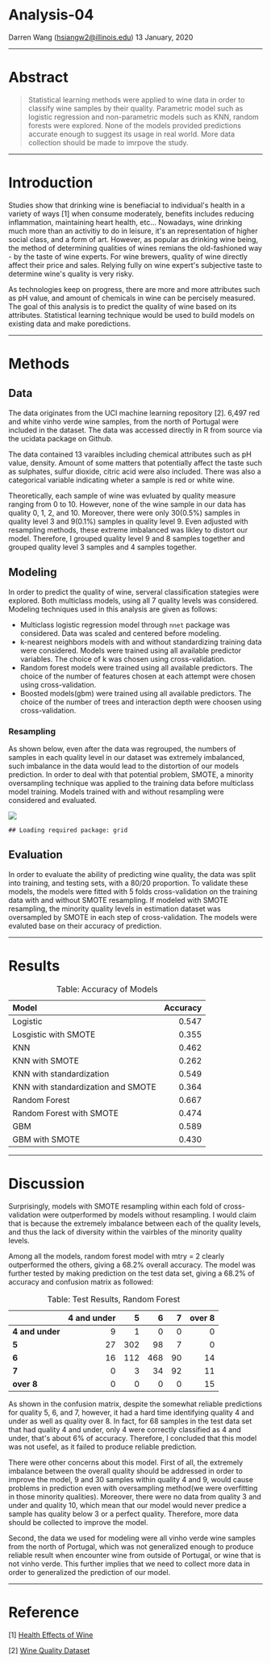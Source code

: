 Analysis-04
================
Darren Wang (<hsiangw2@illinois.edu>)
13 January, 2020

------------------------------------------------------------------------

Abstract
========

> Statistical learning methods were applied to wine data in order to classify wine samples by their quality. Parametric model such as logistic regression and non-parametric models such as KNN, random forests were explored. None of the models provided predictions accurate enough to suggest its usage in real world. More data collection should be made to imrpove the study.

------------------------------------------------------------------------

Introduction
============

Studies show that drinking wine is benefiacial to individual's health in a variety of ways [1] when consume moderately, benefits includes reducing inflammation, maintaining heart health, etc... Nowadays, wine drinking much more than an activitiy to do in leisure, it's an representation of higher social class, and a form of art. However, as popular as drinking wine being, the method of determining qualities of wines remians the old-fashioned way - by the taste of wine experts. For wine brewers, quality of wine directly affect their price and sales. Relying fully on wine expert's subjective taste to determine wine's quality is very risky.

As technologies keep on progress, there are more and more attributes such as pH value, and amount of chemicals in wine can be percisely measured. The goal of this analysis is to predict the quality of wine based on its attributes. Statistical learning technique would be used to build models on existing data and make poredictions.

------------------------------------------------------------------------

Methods
=======

Data
----

The data originates from the UCI machine learning repository [2]. 6,497 red and white vinho verde wine samples, from the north of Portugal were included in the dataset. The data was accessed directly in R from source via the ucidata package on Github.

The data contained 13 varaibles including chemical attributes such as pH value, density. Amount of some matters that potentially affect the taste such as sulphates, sulfur dioxide, citric acid were also included. There was also a categorical variable indicating wheter a sample is red or white wine.

Theoretically, each sample of wine was evluated by quality measure ranging from 0 to 10. However, none of the wine sample in our data has quality 0, 1, 2, and 10. Moreover, there were only 30(0.5%) samples in quality level 3 and 9(0.1%) samples in quality level 9. Even adjusted with resampling methods, these extreme imbalanced was likley to distort our model. Therefore, I grouped quality level 9 and 8 samples together and grouped quality level 3 samples and 4 samples together.

Modeling
--------

In order to predict the quality of wine, serveral classification stategies were explored. Both multiclass models, using all 7 quality levels was considered. Modeling techniques used in this analysis are given as follows:

-   Multiclass logistic regression model through `nnet` package was considered. Data was scaled and centered before modeling.
-   k-nearest neighbors models with and without standardizing training data were considered. Models were trained using all available predictor variables. The choice of k was chosen using cross-validation.
-   Random forest models were trained using all available predictors. The choice of the number of features chosen at each attempt were chosen using cross-validation.
-   Boosted models(gbm) were trained using all available predictors. The choice of the number of trees and interaction depth were choosen using cross-validation.

### Resampling

As shown below, even after the data was regrouped, the numbers of samples in each quality level in our dataset was extremely imbalanced, such imbalance in the data would lead to the distortion of our models prediction. In order to deal with that potential problem, SMOTE, a minority oversampling technique was applied to the training data before multiclass model training. Models trained with and without resampling were considered and evaluated.

<img src="analysis-04_files/figure-markdown_github/quality hist-1.png" style="display: block; margin: auto;" />

    ## Loading required package: grid

Evaluation
----------

In order to evaluate the ability of predicting wine quality, the data was split into training, and testing sets, with a 80/20 proportion. To validate these models, the models were fitted with 5 folds cross-validation on the training data with and without SMOTE resampling. If modeled with SMOTE resampling, the minority quality levels in estimation dataset was oversampled by SMOTE in each step of cross-validation. The models were evaluted base on their accuracy of prediction.

------------------------------------------------------------------------

Results
=======

<table class="table table-striped" style="width: auto !important; margin-left: auto; margin-right: auto;">
<caption>
Table: Accuracy of Models
</caption>
<thead>
<tr>
<th style="text-align:left;">
Model
</th>
<th style="text-align:right;">
Accuracy
</th>
</tr>
</thead>
<tbody>
<tr>
<td style="text-align:left;">
Logistic
</td>
<td style="text-align:right;">
0.547
</td>
</tr>
<tr>
<td style="text-align:left;">
Losgistic with SMOTE
</td>
<td style="text-align:right;">
0.355
</td>
</tr>
<tr>
<td style="text-align:left;">
KNN
</td>
<td style="text-align:right;">
0.462
</td>
</tr>
<tr>
<td style="text-align:left;">
KNN with SMOTE
</td>
<td style="text-align:right;">
0.262
</td>
</tr>
<tr>
<td style="text-align:left;">
KNN with standardization
</td>
<td style="text-align:right;">
0.549
</td>
</tr>
<tr>
<td style="text-align:left;">
KNN with standardization and SMOTE
</td>
<td style="text-align:right;">
0.364
</td>
</tr>
<tr>
<td style="text-align:left;">
Random Forest
</td>
<td style="text-align:right;">
0.667
</td>
</tr>
<tr>
<td style="text-align:left;">
Random Forest with SMOTE
</td>
<td style="text-align:right;">
0.474
</td>
</tr>
<tr>
<td style="text-align:left;">
GBM
</td>
<td style="text-align:right;">
0.589
</td>
</tr>
<tr>
<td style="text-align:left;">
GBM with SMOTE
</td>
<td style="text-align:right;">
0.430
</td>
</tr>
</tbody>
</table>

------------------------------------------------------------------------

Discussion
==========

Surprisingly, models with SMOTE resampling within each fold of cross-validation were outperformed by models without resampling. I would claim that is because the extremely imbalance between each of the quality levels, and thus the lack of diversity within the vairbles of the minority quality levels.

Among all the models, random forest model with mtry = 2 clearly outperformed the others, giving a 68.2% overall accuracy. The model was further tested by making prediction on the test data set, giving a 68.2% of accuracy and confusion matrix as followed:

<table class="table table-striped" style="width: auto !important; margin-left: auto; margin-right: auto;">
<caption>
Table: Test Results, Random Forest
</caption>
<thead>
<tr>
<th style="text-align:left;">
</th>
<th style="text-align:right;">
4 and under
</th>
<th style="text-align:right;">
5
</th>
<th style="text-align:right;">
6
</th>
<th style="text-align:right;">
7
</th>
<th style="text-align:right;">
over 8
</th>
</tr>
</thead>
<tbody>
<tr>
<td style="text-align:left;font-weight: bold;">
4 and under
</td>
<td style="text-align:right;">
9
</td>
<td style="text-align:right;">
1
</td>
<td style="text-align:right;">
0
</td>
<td style="text-align:right;">
0
</td>
<td style="text-align:right;">
0
</td>
</tr>
<tr>
<td style="text-align:left;font-weight: bold;">
5
</td>
<td style="text-align:right;">
27
</td>
<td style="text-align:right;">
302
</td>
<td style="text-align:right;">
98
</td>
<td style="text-align:right;">
7
</td>
<td style="text-align:right;">
0
</td>
</tr>
<tr>
<td style="text-align:left;font-weight: bold;">
6
</td>
<td style="text-align:right;">
16
</td>
<td style="text-align:right;">
112
</td>
<td style="text-align:right;">
468
</td>
<td style="text-align:right;">
90
</td>
<td style="text-align:right;">
14
</td>
</tr>
<tr>
<td style="text-align:left;font-weight: bold;">
7
</td>
<td style="text-align:right;">
0
</td>
<td style="text-align:right;">
3
</td>
<td style="text-align:right;">
34
</td>
<td style="text-align:right;">
92
</td>
<td style="text-align:right;">
11
</td>
</tr>
<tr>
<td style="text-align:left;font-weight: bold;">
over 8
</td>
<td style="text-align:right;">
0
</td>
<td style="text-align:right;">
0
</td>
<td style="text-align:right;">
0
</td>
<td style="text-align:right;">
0
</td>
<td style="text-align:right;">
15
</td>
</tr>
</tbody>
</table>
As shown in the confusion matrix, despite the somewhat reliable predictions for quality 5, 6, and 7, however, it had a hard time identifying quality 4 and under as well as quality over 8. In fact, for 68 samples in the test data set that had quality 4 and under, only 4 were correctly classified as 4 and under, that's about 6% of accuracy. Therefore, I concluded that this model was not usefel, as it failed to produce reliable prediction.

There were other concerns about this model. First of all, the extremely imbalance between the overall quality should be addressed in order to improve the model, 9 and 30 samples within quality 4 and 9, would cause problems in prediction even with oversampling method(we were overfitting in those minority qualities). Moreover, there were no data from quality 3 and under and quality 10, which mean that our model would never predice a sample has quality below 3 or a perfect quality. Therefore, more data should be collected to improve the model.

Second, the data we used for modeling were all vinho verde wine samples from the north of Portugal, which was not generalized enough to produce reliable result when encounter wine from outside of Portugal, or wine that is not vinho verde. This further implies that we need to collect more data in order to generalized the prediction of our model.

------------------------------------------------------------------------

Reference
=========

[1] [Health Effects of Wine](https://en.wikipedia.org/wiki/Health_effects_of_wine)

[2] [Wine Quality Dataset](http://archive.ics.uci.edu/ml/datasets/Wine+Quality)
